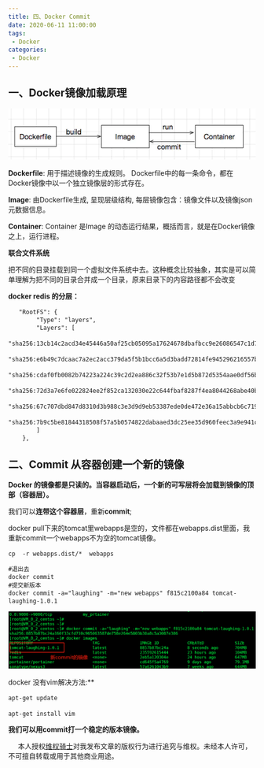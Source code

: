 ```yaml
---
title: 四、Docker Commit
date: 2020-06-11 11:00:00
tags:
 - Docker
categories:
 - Docker
---
```


## 一、Docker镜像加载原理

![logo](./8.jpg)

**Dockerfile**: 用于描述镜像的生成规则。 Dockerfile中的每一条命令，都在Docker镜像中以一个独立镜像层的形式存在。<br>

**Image**: 由Dockerfile生成, 呈现层级结构, 每层镜像包含：镜像文件以及镜像json元数据信息。<br>

**Container**: Container 是Image 的动态运行结果，概括而言，就是在Docker镜像之上，运行进程。<br>



**联合文件系统**<br>

把不同的目录挂载到同一个虚拟文件系统中去。这种概念比较抽象，其实是可以简单理解为把不同的目录合并成一个目录，原来目录下的内容路径都不会改变<br>

**docker redis 的分层：**

       "RootFS": {
            "Type": "layers",
            "Layers": [
                "sha256:13cb14c2acd34e45446a50af25cb05095a17624678dbafbcc9e26086547c1d74",
                "sha256:e6b49c7dcaac7a2ec2acc379da5f5b1bcc6a5d3badd72814fe945296216557bd",
                "sha256:cdaf0fb0082b74223a224c39c2d2ea886c32f53b7e1d5b872d5354aae0df56b8",
                "sha256:72d3a7e6fe022824ee2f852ca132030e22c644fbaf8287f4ea8044268abe40b7",
                "sha256:67c707dbd847d8310d3b988c3e3d9d9eb53387ede0de472e36a15abbcb6c719c",
                "sha256:7b9c5be81844318508f57a5b0574822dabaaed3dc25ee35d960feec3a9e941c4"
            ]
        },
## 二、Commit 从容器创建一个新的镜像



**Docker 的镜像都是只读的。当容器启动后，一个新的可写层将会加载到镜像的顶部（容器层）。**<br>

我们可以**连带这个容器层**，重新**commit**;<br>

docker pull下来的tomcat里webapps是空的，文件都在webapps.dist里面，我重新commit一个webapps不为空的tomcat镜像。<br>



```
cp  -r webapps.dist/*  webapps
```

```
#退出去
docker commit 
#提交新版本
docker commit -a="laughing" -m="new webapps" f815c2100a84 tomcat-laughing-1.0.1
```

![logo](./9.png)

docker 没有vim解决方法:**

```
apt-get update

apt-get install vim
```

**我们可以用commit打一个稳定的版本镜像。**










&nbsp;&nbsp;&nbsp;&nbsp; 本人授权[维权骑士](http://rightknights.com)对我发布文章的版权行为进行追究与维权。未经本人许可，不可擅自转载或用于其他商业用途。


